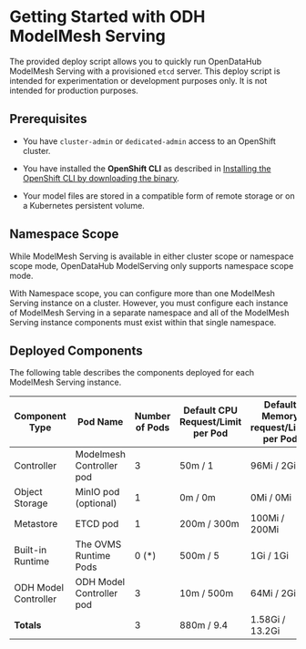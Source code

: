 # Getting Started with ODH ModelMesh Serving

The provided deploy script allows you to quickly run OpenDataHub ModelMesh Serving with a provisioned `etcd` server. This deploy script is intended for experimentation or development purposes only. It is not intended for production purposes.

## Prerequisites

- You have `cluster-admin` or `dedicated-admin` access to an OpenShift cluster.

- You have installed the **OpenShift CLI** as described in [Installing the OpenShift CLI by downloading the binary](https://docs.openshift.com/container-platform/4.11/cli_reference/openshift_cli/getting-started-cli.html#cli-installing-cli_cli-developer-commands).

- Your model files are stored in a compatible form of remote storage or on a Kubernetes persistent volume. 

## Namespace Scope

While ModelMesh Serving is available in either cluster scope or namespace scope mode, OpenDataHub ModelServing only supports namespace scope mode.

With Namespace scope, you can configure more than one ModelMesh Serving instance on a cluster. However, you must configure each instance of ModelMesh Serving in a separate namespace and all of the ModelMesh Serving instance components must exist within that single namespace. 

## Deployed Components

The following table describes the components deployed for each ModelMesh Serving instance.

| Component Type             | Pod Name                       | Number of Pods | Default CPU Request/Limit per Pod | Default Memory request/Limit per Pod          |
| ---------------- | -------------------------- | ------- | --------------------------------- | ------------------------------------------ |
| Controller       | Modelmesh Controller pod  | 3       | 50m / 1                           | 96Mi / 2Gi                               |
| Object Storage   | MinIO pod (optional)       | 1       | 0m / 0m                       | 0Mi / 0Mi                              |
| Metastore        | ETCD pod                   | 1       | 200m / 300m                       | 100Mi / 200Mi                              |
| Built-in Runtime | The OVMS Runtime Pods      | 0 \(\*) | 500m / 5     | 1Gi / 1Gi |
| ODH Model Controller   | ODH Model Controller pod        | 3       | 10m / 500m                       | 64Mi / 2Gi                              |
| **Totals**                   |                            | 3       | 880m / 9.4                        | 1.58Gi / 13.2Gi                             |
